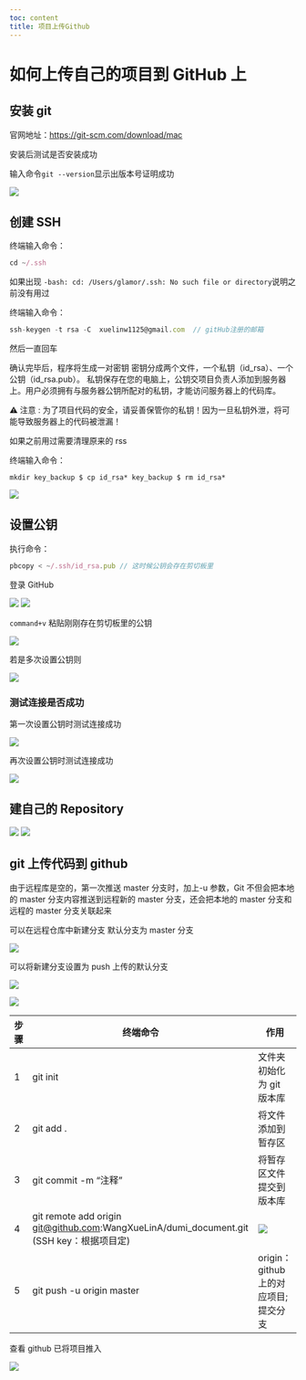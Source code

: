 ```yaml
---
toc: content
title: 项目上传Github
---
```


# 如何上传自己的项目到 GitHub 上

## 安装 git

官网地址：https://git-scm.com/download/mac

安装后测试是否安装成功

输入命令`git --version`显示出版本号证明成功

![](/images/git/image8.jpg)

## 创建 SSH

终端输入命令：

```js
cd ~/.ssh
```

如果出现 `-bash: cd: /Users/glamor/.ssh: No such file or directory`说明之前没有用过

终端输入命令：

```js
ssh-keygen -t rsa -C  xuelinw1125@gmail.com  // gitHub注册的邮箱
```

然后一直回车

确认完毕后，程序将生成一对密钥
密钥分成两个文件，一个私钥（id_rsa）、一个公钥（id_rsa.pub）。
私钥保存在您的电脑上，公钥交项目负责人添加到服务器上。用户必须拥有与服务器公钥所配对的私钥，才能访问服务器上的代码库。

⚠️ 注意 : 为了项目代码的安全，请妥善保管你的私钥！因为一旦私钥外泄，将可能导致服务器上的代码被泄漏！

如果之前用过需要清理原来的 rss

终端输入命令：

```
mkdir key_backup $ cp id_rsa* key_backup $ rm id_rsa*
```

![](/images/git/image9.jpg)

## 设置公钥

执行命令：

```js
pbcopy < ~/.ssh/id_rsa.pub // 这时候公钥会存在剪切板里
```

登录 GitHub

![](/images/git/image10.webp)
![](/images/git/image11.webp)

`command+v` 粘贴刚刚存在剪切板里的公钥

![](/images/git/image12.webp)

若是多次设置公钥则

![](/images/git/image13.webp)

### 测试连接是否成功

第一次设置公钥时测试连接成功

![](/images/git/image14.webp)

再次设置公钥时测试连接成功

![](/images/git/image15.jpg)

## 建自己的 Repository

![](/images/git/image1.png)
![](/images/git/image2.jpg)

## git 上传代码到 github

由于远程库是空的，第一次推送 master 分支时，加上-u 参数，Git 不但会把本地的 master 分支内容推送到远程新的 master 分支，还会把本地的 master 分支和远程的 master 分支关联起来

可以在远程仓库中新建分支
默认分支为 master 分支

![](/images/git/image4.png)

可以将新建分支设置为 push 上传的默认分支

![](/images/git/image5.png)

![](/images/git/image6.png)

| 步骤 | 终端命令                                                                                 | 作用                                 |
| ---- | ---------------------------------------------------------------------------------------- | ------------------------------------ |
| 1    | git init                                                                                 | 文件夹初始化为 git 版本库            |
| 2    | git add .                                                                                | 将文件添加到暂存区                   |
| 3    | git commit -m “注释”                                                                     | 将暂存区文件提交到版本库             |
| 4    | git remote add origin git@github.com:WangXueLinA/dumi_document.git (SSH key：根据项目定) | ![](/images/git/image16.jpg)         |
| 5    | git push -u origin master                                                                | origin：github 上的对应项目;提交分支 |

查看 github 已将项目推入

![](/images/git/image17.jpg)
